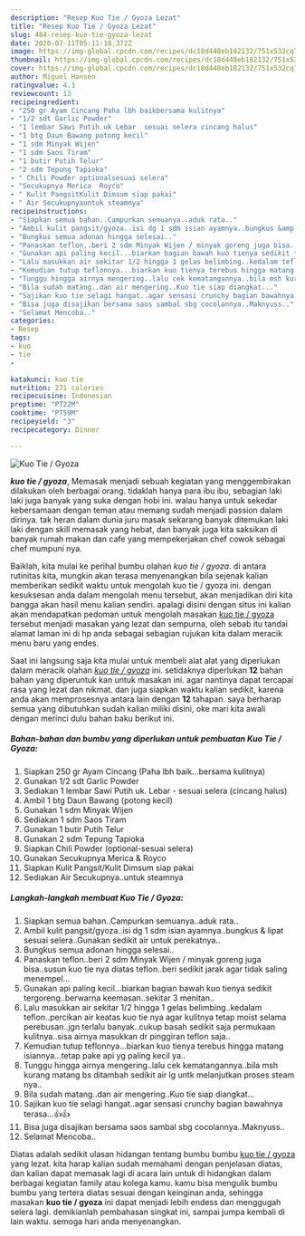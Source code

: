 ```yaml
---
description: "Resep Kuo Tie / Gyoza Lezat"
title: "Resep Kuo Tie / Gyoza Lezat"
slug: 484-resep-kuo-tie-gyoza-lezat
date: 2020-07-11T05:11:18.372Z
image: https://img-global.cpcdn.com/recipes/dc18d448eb182132/751x532cq70/kuo-tie-gyoza-foto-resep-utama.jpg
thumbnail: https://img-global.cpcdn.com/recipes/dc18d448eb182132/751x532cq70/kuo-tie-gyoza-foto-resep-utama.jpg
cover: https://img-global.cpcdn.com/recipes/dc18d448eb182132/751x532cq70/kuo-tie-gyoza-foto-resep-utama.jpg
author: Miguel Hansen
ratingvalue: 4.1
reviewcount: 13
recipeingredient:
- "250 gr Ayam Cincang Paha lbh baikbersama kulitnya"
- "1/2 sdt Garlic Powder"
- "1 lembar Sawi Putih uk Lebar  sesuai selera cincang halus"
- "1 btg Daun Bawang potong kecil"
- "1 sdm Minyak Wijen"
- "1 sdm Saos Tiram"
- "1 butir Putih Telur"
- "2 sdm Tepung Tapioka"
- " Chili Powder optionalsesuai selera"
- "Secukupnya Merica  Royco"
- " Kulit PangsitKulit Dimsum siap pakai"
- " Air Secukupnyauntuk steamnya"
recipeinstructions:
- "Siapkan semua bahan..Campurkan semuanya..aduk rata.."
- "Ambil kulit pangsit/gyoza..isi dg 1 sdm isian ayamnya..bungkus &amp; lipat sesuai selera..Gunakan sedikit air untuk perekatnya.."
- "Bungkus semua adonan hingga selesai.."
- "Panaskan teflon..beri 2 sdm Minyak Wijen / minyak goreng juga bisa..susun kuo tie nya diatas teflon..beri sedikit jarak agar tidak saling menempel..."
- "Gunakan api paling kecil...biarkan bagian bawah kuo tienya sedikit tergoreng..berwarna keemasan..sekitar 3 menitan.."
- "Lalu masukkan air sekitar 1/2 hingga 1 gelas belimbing..kedalam teflon..percikan air keatas kuo tie nya agar kulitnya tetap moist selama perebusan..jgn terlalu banyak..cukup basah sedikit saja permukaan kulitnya..sisa airnya masukkan dr pinggiran teflon saja.."
- "Kemudian tutup teflonnya...biarkan kuo tienya terebus hingga matang isiannya...tetap pake api yg paling kecil ya.."
- "Tunggu hingga airnya mengering..lalu cek kematangannya..bila msh kurang matang bs ditambah sedikit air lg untk melanjutkan proses steam nya.."
- "Bila sudah matang..dan air mengering..Kuo tie siap diangkat..."
- "Sajikan kuo tie selagi hangat..agar sensasi crunchy bagian bawahnya terasa...👍👍"
- "Bisa juga disajikan bersama saos sambal sbg cocolannya..Maknyuss.."
- "Selamat Mencoba.."
categories:
- Resep
tags:
- kuo
- tie
- 

katakunci: kuo tie  
nutrition: 271 calories
recipecuisine: Indonesian
preptime: "PT22M"
cooktime: "PT59M"
recipeyield: "3"
recipecategory: Dinner

---
```



![Kuo Tie / Gyoza](https://img-global.cpcdn.com/recipes/dc18d448eb182132/751x532cq70/kuo-tie-gyoza-foto-resep-utama.jpg)

<b><i>kuo tie / gyoza</i></b>, Memasak menjadi sebuah kegiatan yang menggembirakan dilakukan oleh berbagai orang. tidaklah hanya para ibu ibu, sebagian laki laki juga banyak yang suka dengan hobi ini. walau hanya untuk sekedar kebersamaan dengan teman atau memang sudah menjadi passion dalam dirinya. tak heran dalam dunia juru masak sekarang banyak ditemukan laki laki dengan skill memasak yang hebat, dan banyak juga kita saksikan di banyak rumah makan dan cafe yang mempekerjakan chef cowok sebagai chef mumpuni nya.

Baiklah, kita mulai ke perihal bumbu olahan <i>kuo tie / gyoza</i>. di antara rutinitas kita, mungkin akan terasa menyenangkan bila sejenak kalian memberikan sedikit waktu untuk mengolah kuo tie / gyoza ini. dengan kesuksesan anda dalam mengolah menu tersebut, akan menjadikan diri kita bangga akan hasil menu kalian sendiri. apalagi disini dengan situs ini kalian akan mendapatkan pedoman untuk mengolah masakan <u>kuo tie / gyoza</u> tersebut menjadi masakan yang lezat dan sempurna, oleh sebab itu tandai alamat laman ini di hp anda sebagai sebagian rujukan kita dalam meracik menu baru yang endes.




Saat ini langsung saja kita mulai untuk membeli alat alat yang diperlukan dalam meracik olahan <u><i>kuo tie / gyoza</i></u> ini. setidaknya diperlukan <b>12</b> bahan bahan yang diperuntuk kan untuk masakan ini. agar nantinya dapat tercapai rasa yang lezat dan nikmat. dan juga siapkan waktu kalian sedikit, karena anda akan memprosesnya antara lain dengan <b>12</b> tahapan. saya berharap semua yang dibutuhkan sudah kalian miliki disini, oke mari kita awali dengan merinci dulu bahan baku berikut ini.

<!--inarticleads1-->

##### Bahan-bahan dan bumbu yang diperlukan untuk pembuatan Kuo Tie / Gyoza:

1. Siapkan 250 gr Ayam Cincang (Paha lbh baik...bersama kulitnya)
1. Gunakan 1/2 sdt Garlic Powder
1. Sediakan 1 lembar Sawi Putih uk. Lebar - sesuai selera (cincang halus)
1. Ambil 1 btg Daun Bawang (potong kecil)
1. Gunakan 1 sdm Minyak Wijen
1. Sediakan 1 sdm Saos Tiram
1. Gunakan 1 butir Putih Telur
1. Gunakan 2 sdm Tepung Tapioka
1. Siapkan  Chili Powder (optional-sesuai selera)
1. Gunakan Secukupnya Merica &amp; Royco
1. Siapkan  Kulit Pangsit/Kulit Dimsum siap pakai
1. Sediakan  Air Secukupnya..untuk steamnya




<!--inarticleads2-->

##### Langkah-langkah membuat Kuo Tie / Gyoza:

1. Siapkan semua bahan..Campurkan semuanya..aduk rata..
1. Ambil kulit pangsit/gyoza..isi dg 1 sdm isian ayamnya..bungkus &amp; lipat sesuai selera..Gunakan sedikit air untuk perekatnya..
1. Bungkus semua adonan hingga selesai..
1. Panaskan teflon..beri 2 sdm Minyak Wijen / minyak goreng juga bisa..susun kuo tie nya diatas teflon..beri sedikit jarak agar tidak saling menempel...
1. Gunakan api paling kecil...biarkan bagian bawah kuo tienya sedikit tergoreng..berwarna keemasan..sekitar 3 menitan..
1. Lalu masukkan air sekitar 1/2 hingga 1 gelas belimbing..kedalam teflon..percikan air keatas kuo tie nya agar kulitnya tetap moist selama perebusan..jgn terlalu banyak..cukup basah sedikit saja permukaan kulitnya..sisa airnya masukkan dr pinggiran teflon saja..
1. Kemudian tutup teflonnya...biarkan kuo tienya terebus hingga matang isiannya...tetap pake api yg paling kecil ya..
1. Tunggu hingga airnya mengering..lalu cek kematangannya..bila msh kurang matang bs ditambah sedikit air lg untk melanjutkan proses steam nya..
1. Bila sudah matang..dan air mengering..Kuo tie siap diangkat...
1. Sajikan kuo tie selagi hangat..agar sensasi crunchy bagian bawahnya terasa...👍👍
1. Bisa juga disajikan bersama saos sambal sbg cocolannya..Maknyuss..
1. Selamat Mencoba..




Diatas adalah sedikit ulasan hidangan tentang bumbu bumbu <u>kuo tie / gyoza</u> yang lezat. kita harap kalian sudah memahami dengan penjelasan diatas, dan kalian dapat memasak lagi di acara lain untuk di hidangkan dalam berbagai kegiatan family atau kolega kamu. kamu bisa mengulik bumbu bumbu yang tertera diatas sesuai dengan keinginan anda, sehingga masakan <b>kuo tie / gyoza</b> ini dapat menjadi lebih endess dan menggugah selera lagi. demikianlah pembahasan singkat ini, sampai jumpa kembali di lain waktu. semoga hari anda menyenangkan.
